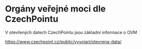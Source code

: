 # Orgány veřejné moci dle CzechPointu

V otevřených datech CzechPointu jsou základní informace o OVM

https://www.czechpoint.cz/public/vyvojari/otevrena-data/
